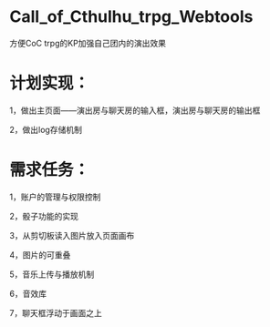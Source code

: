 # Call_of_Cthulhu_trpg_Webtools
方便CoC trpg的KP加强自己团内的演出效果
# 计划实现：
1，做出主页面——演出房与聊天房的输入框，演出房与聊天房的输出框

2，做出log存储机制

# 需求任务：
1，账户的管理与权限控制

2，骰子功能的实现

3，从剪切板读入图片放入页面画布

4，图片的可重叠

5，音乐上传与播放机制

6，音效库

7，聊天框浮动于画面之上
